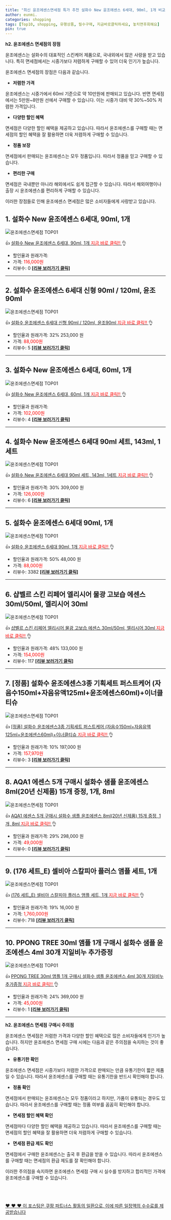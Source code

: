 ```yaml
---
title: "최신 윤조에센스면세점 특가 추천 설화수 New 윤조에센스 6세대, 90ml, 1개 비교 장점"
author: eunmi.
categories: shopping
tags: [Top10, shopping, 유행상품, 필수구매, 지금바로클릭하세요, 놓치면후회해요]
pin: true
---
```

**h2. 윤조에센스 면세점의 장점**

윤조에센스는 설화수의 대표적인 스킨케어 제품으로, 국내외에서 많은 사랑을 받고 있습니다. 특히 면세점에서는 시중가보다 저렴하게 구매할 수 있어 더욱 인기가 높습니다.

윤조에센스 면세점의 장점은 다음과 같습니다.

* **저렴한 가격**

윤조에센스는 시중가에서 60ml 기준으로 약 10만원에 판매되고 있습니다. 반면 면세점에서는 5만원~8만원 선에서 구매할 수 있습니다. 이는 시중가 대비 약 30%~50% 저렴한 가격입니다.

* **다양한 할인 혜택**

면세점은 다양한 할인 혜택을 제공하고 있습니다. 따라서 윤조에센스를 구매할 때는 면세점의 할인 혜택을 잘 활용하면 더욱 저렴하게 구매할 수 있습니다.

* **정품 보장**

면세점에서 판매되는 윤조에센스는 모두 정품입니다. 따라서 정품을 믿고 구매할 수 있습니다.

* **편리한 구매**

면세점은 국내뿐만 아니라 해외에서도 쉽게 접근할 수 있습니다. 따라서 해외여행이나 출장 시 윤조에센스를 편리하게 구매할 수 있습니다.

이러한 장점들로 인해 윤조에센스 면세점은 많은 소비자들에게 사랑받고 있습니다.

   

## 1. 설화수 New 윤조에센스 6세대, 90ml, 1개

![윤조에센스면세점 TOP01](https://thumbnail7.coupangcdn.com/thumbnails/remote/230x230ex/image/retail/images/4295049613490727-8d779f07-808b-491f-a73a-3545a2f3063a.jpg)


👍 [설화수 New 윤조에센스 6세대, 90ml, 1개 <font color=red> 지금 바로 클릭!! </font> ](https://link.coupang.com/re/AFFSDP?lptag=AF3617701&subid=GithubCoopas&pageKey=7154016740&traceid=V0-153&itemId=17991587586&vendorItemId=85148136542) 👌 


- 할인율과 원래가격: 
- 가격: <span style='color:red'>116,000원</span>
- 리뷰수: 0  [**[리뷰 보러가기 클릭]**](https://link.coupang.com/re/AFFSDP?lptag=AF3617701&subid=GithubCoopas&pageKey=7154016740&traceid=V0-153&itemId=17991587586&vendorItemId=85148136542)

---


   

## 2. 설화수 윤조에센스 6세대 신형 90ml / 120ml, 윤조90ml

![윤조에센스면세점 TOP01](https://thumbnail9.coupangcdn.com/thumbnails/remote/230x230ex/image/vendor_inventory/2921/9f64cc4b0521a3acbd352f788ce18b93bd1c64c36281a15307d79858bba0.png)


👍 [설화수 윤조에센스 6세대 신형 90ml / 120ml, 윤조90ml <font color=red> 지금 바로 클릭!! </font> ](https://link.coupang.com/re/AFFSDP?lptag=AF3617701&subid=GithubCoopas&pageKey=7662067354&traceid=V0-153&itemId=20415861370&vendorItemId=85180553408) 👌 


- 할인율과 원래가격: 32%  253,000   원
- 가격: <span style='color:red'>88,000원</span>
- 리뷰수: 5  [**[리뷰 보러가기 클릭]**](https://link.coupang.com/re/AFFSDP?lptag=AF3617701&subid=GithubCoopas&pageKey=7662067354&traceid=V0-153&itemId=20415861370&vendorItemId=85180553408)

---


   

## 3. 설화수 New 윤조에센스 6세대, 60ml, 1개

![윤조에센스면세점 TOP01](https://thumbnail10.coupangcdn.com/thumbnails/remote/230x230ex/image/retail/images/3211872481437295-6733ed20-c17c-4780-9742-7be356264794.jpg)


👍 [설화수 New 윤조에센스 6세대, 60ml, 1개 <font color=red> 지금 바로 클릭!! </font> ](https://link.coupang.com/re/AFFSDP?lptag=AF3617701&subid=GithubCoopas&pageKey=7154016740&traceid=V0-153&itemId=17991706464&vendorItemId=85148251290) 👌 


- 할인율과 원래가격: 
- 가격: <span style='color:red'>102,000원</span>
- 리뷰수: 4  [**[리뷰 보러가기 클릭]**](https://link.coupang.com/re/AFFSDP?lptag=AF3617701&subid=GithubCoopas&pageKey=7154016740&traceid=V0-153&itemId=17991706464&vendorItemId=85148251290)

---


   

## 4. 설화수 New 윤조에센스 6세대 90ml 세트, 143ml, 1세트

![윤조에센스면세점 TOP01](https://thumbnail6.coupangcdn.com/thumbnails/remote/230x230ex/image/retail/images/3212246703150147-5fc17b64-8e6f-48fb-aeef-2a1acee95739.jpg)


👍 [설화수 New 윤조에센스 6세대 90ml 세트, 143ml, 1세트 <font color=red> 지금 바로 클릭!! </font> ](https://link.coupang.com/re/AFFSDP?lptag=AF3617701&subid=GithubCoopas&pageKey=7154530861&traceid=V0-153&itemId=17993736145&vendorItemId=85150208854) 👌 


- 할인율과 원래가격: 30%  309,000   원
- 가격: <span style='color:red'>126,000원</span>
- 리뷰수: 6  [**[리뷰 보러가기 클릭]**](https://link.coupang.com/re/AFFSDP?lptag=AF3617701&subid=GithubCoopas&pageKey=7154530861&traceid=V0-153&itemId=17993736145&vendorItemId=85150208854)

---


   

## 5. 설화수 윤조에센스 6세대 90ml, 1개

![윤조에센스면세점 TOP01](https://thumbnail9.coupangcdn.com/thumbnails/remote/230x230ex/image/vendor_inventory/2921/9f64cc4b0521a3acbd352f788ce18b93bd1c64c36281a15307d79858bba0.png)


👍 [설화수 윤조에센스 6세대 90ml, 1개 <font color=red> 지금 바로 클릭!! </font> ](https://link.coupang.com/re/AFFSDP?lptag=AF3617701&subid=GithubCoopas&pageKey=7520495072&traceid=V0-153&itemId=19743768014&vendorItemId=87586086858) 👌 


- 할인율과 원래가격: 50%  48,000   원
- 가격: <span style='color:red'>88,000원</span>
- 리뷰수: 3382  [**[리뷰 보러가기 클릭]**](https://link.coupang.com/re/AFFSDP?lptag=AF3617701&subid=GithubCoopas&pageKey=7520495072&traceid=V0-153&itemId=19743768014&vendorItemId=87586086858)

---


   

## 6. 샵벨르 스킨 리페어 엘리시어 물광 고보습 에센스 30ml/50ml, 엘리시어 30ml

![윤조에센스면세점 TOP01](https://thumbnail10.coupangcdn.com/thumbnails/remote/230x230ex/image/vendor_inventory/07da/71517129c4a1a6ec8de4c5d55d01338e1e2fad37c55eccc086edcdec172c.jpg)


👍 [샵벨르 스킨 리페어 엘리시어 물광 고보습 에센스 30ml/50ml, 엘리시어 30ml <font color=red> 지금 바로 클릭!! </font> ](https://link.coupang.com/re/AFFSDP?lptag=AF3617701&subid=GithubCoopas&pageKey=7690679195&traceid=V0-153&itemId=20565413040&vendorItemId=80793202005) 👌 


- 할인율과 원래가격: 48%  133,000   원
- 가격: <span style='color:red'>154,000원</span>
- 리뷰수: 117  [**[리뷰 보러가기 클릭]**](https://link.coupang.com/re/AFFSDP?lptag=AF3617701&subid=GithubCoopas&pageKey=7690679195&traceid=V0-153&itemId=20565413040&vendorItemId=80793202005)

---


   

## 7. [정품] 설화수 윤조에센스3종 기획세트 퍼스트케어 (자음수150ml+자음유액125ml+윤조에센스60ml)+이너클티슈

![윤조에센스면세점 TOP01](https://thumbnail8.coupangcdn.com/thumbnails/remote/230x230ex/image/vendor_inventory/2cf9/ce48d4e3d840d3f067cc1a96db47abc89818b37983acf4a11a7a1e62bb80.jpg)


👍 [[정품] 설화수 윤조에센스3종 기획세트 퍼스트케어 (자음수150ml+자음유액125ml+윤조에센스60ml)+이너클티슈 <font color=red> 지금 바로 클릭!! </font> ](https://link.coupang.com/re/AFFSDP?lptag=AF3617701&subid=GithubCoopas&pageKey=6071119625&traceid=V0-153&itemId=11209396635&vendorItemId=78493556800) 👌 


- 할인율과 원래가격: 10%  197,000   원
- 가격: <span style='color:red'>157,970원</span>
- 리뷰수: 3  [**[리뷰 보러가기 클릭]**](https://link.coupang.com/re/AFFSDP?lptag=AF3617701&subid=GithubCoopas&pageKey=6071119625&traceid=V0-153&itemId=11209396635&vendorItemId=78493556800)

---


   

## 8. AQA1 에센스 5개 구매시 설화수 샘플 윤조에센스 8ml(20년 신제품) 15개 증정, 1개, 8ml

![윤조에센스면세점 TOP01](https://thumbnail9.coupangcdn.com/thumbnails/remote/230x230ex/image/vendor_inventory/562a/bc5d089db7433fb7e17f3866a22663022c43995d241ce0b671118916cb88.jpg)


👍 [AQA1 에센스 5개 구매시 설화수 샘플 윤조에센스 8ml(20년 신제품) 15개 증정, 1개, 8ml <font color=red> 지금 바로 클릭!! </font> ](https://link.coupang.com/re/AFFSDP?lptag=AF3617701&subid=GithubCoopas&pageKey=2322937396&traceid=V0-153&itemId=4012658179&vendorItemId=71996868120) 👌 


- 할인율과 원래가격: 29%  298,000   원
- 가격: <span style='color:red'>49,000원</span>
- 리뷰수: 0  [**[리뷰 보러가기 클릭]**](https://link.coupang.com/re/AFFSDP?lptag=AF3617701&subid=GithubCoopas&pageKey=2322937396&traceid=V0-153&itemId=4012658179&vendorItemId=71996868120)

---


   

## 9. (176 세트_E) 셀비아 스칼피아 플러스 앰플 세트, 1개

![윤조에센스면세점 TOP01](https://thumbnail7.coupangcdn.com/thumbnails/remote/230x230ex/image/vendor_inventory/6101/5b63a8428aa6dd54317d1491d8724e4c2cd1f9dedd845755dd4f3540a614.jpg)


👍 [(176 세트_E) 셀비아 스칼피아 플러스 앰플 세트, 1개 <font color=red> 지금 바로 클릭!! </font> ](https://link.coupang.com/re/AFFSDP?lptag=AF3617701&subid=GithubCoopas&pageKey=6406353090&traceid=V0-153&itemId=13719616555&vendorItemId=80970677421) 👌 


- 할인율과 원래가격: 19%  16,000   원
- 가격: <span style='color:red'>1,760,000원</span>
- 리뷰수: 718  [**[리뷰 보러가기 클릭]**](https://link.coupang.com/re/AFFSDP?lptag=AF3617701&subid=GithubCoopas&pageKey=6406353090&traceid=V0-153&itemId=13719616555&vendorItemId=80970677421)

---


   

## 10. PPONG TREE 30ml 앰플 1개 구매시 설화수 샘플 윤조에센스 4ml 30개 지일비누 추가증정

![윤조에센스면세점 TOP01](https://thumbnail6.coupangcdn.com/thumbnails/remote/230x230ex/image/vendor_inventory/516d/f7d8bb6b65bea0d23df4e2e17485116de77cb6fafbf1823a09a9b0b33df3.jpg)


👍 [PPONG TREE 30ml 앰플 1개 구매시 설화수 샘플 윤조에센스 4ml 30개 지일비누 추가증정 <font color=red> 지금 바로 클릭!! </font> ](https://link.coupang.com/re/AFFSDP?lptag=AF3617701&subid=GithubCoopas&pageKey=7490507676&traceid=V0-153&itemId=17756475229&vendorItemId=84920843488) 👌 


- 할인율과 원래가격: 24%  369,000   원
- 가격: <span style='color:red'>45,000원</span>
- 리뷰수: 1  [**[리뷰 보러가기 클릭]**](https://link.coupang.com/re/AFFSDP?lptag=AF3617701&subid=GithubCoopas&pageKey=7490507676&traceid=V0-153&itemId=17756475229&vendorItemId=84920843488)

---
**h2. 윤조에센스 면세점 구매시 주의점**

윤조에센스 면세점은 저렴한 가격과 다양한 할인 혜택으로 많은 소비자들에게 인기가 높습니다. 하지만 윤조에센스 면세점 구매 시에는 다음과 같은 주의점을 숙지하는 것이 좋습니다.

* **유통기한 확인**

윤조에센스 면세점은 시중가보다 저렴한 가격으로 판매되는 만큼 유통기한이 짧은 제품일 수 있습니다. 따라서 윤조에센스를 구매할 때는 유통기한을 반드시 확인해야 합니다.

* **정품 확인**

면세점에서 판매되는 윤조에센스는 모두 정품이라고 하지만, 가품이 유통되는 경우도 있습니다. 따라서 윤조에센스를 구매할 때는 정품 여부를 꼼꼼히 확인해야 합니다.

* **면세점 할인 혜택 확인**

면세점마다 다양한 할인 혜택을 제공하고 있습니다. 따라서 윤조에센스를 구매할 때는 면세점의 할인 혜택을 잘 활용하면 더욱 저렴하게 구매할 수 있습니다.

* **면세점 환급 제도 확인**

면세점에서 구매한 윤조에센스는 출국 후 환급을 받을 수 있습니다. 따라서 윤조에센스를 구매할 때는 면세점의 환급 제도를 잘 확인해야 합니다.

이러한 주의점을 숙지하면 윤조에센스 면세점 구매 시 실수를 방지하고 합리적인 가격에 윤조에센스를 구매할 수 있습니다.<br><br><br><br><br> [ ❤ ❤ ❤ 이 포스팅은 쿠팡 파트너스 활동의 일환으로, 이에 따른 일정액의 수수료를 제공받습니다](https://link.coupang.com/a/bcEFyh)